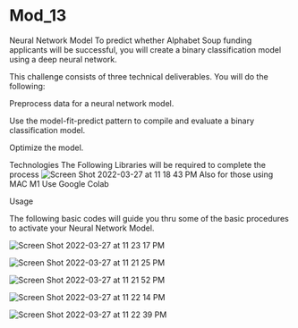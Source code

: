# Mod_13

Neural Network Model
To predict whether Alphabet Soup funding applicants will be successful, you will create a binary classification model using a deep neural network.

This challenge consists of three technical deliverables. You will do the following:

Preprocess data for a neural network model.

Use the model-fit-predict pattern to compile and evaluate a binary classification model.

Optimize the model.



Technologies
The Following Libraries will be required to complete the process
![Screen Shot 2022-03-27 at 11 18 43 PM](https://user-images.githubusercontent.com/95396568/160299984-6c10e0bb-743d-4be6-8bc4-e5a2f9ad257f.png)
Also for those using MAC M1 Use Google Colab 



Usage

The following basic codes will guide you thru some of the basic procedures to activate your Neural Network Model.  


![Screen Shot 2022-03-27 at 11 23 17 PM](https://user-images.githubusercontent.com/95396568/160300031-3dc2b463-b622-450f-a01d-f22910dc77e0.png)


![Screen Shot 2022-03-27 at 11 21 25 PM](https://user-images.githubusercontent.com/95396568/160300032-706a8e97-7a59-4283-8a59-49d44f7d14b4.png)


![Screen Shot 2022-03-27 at 11 21 52 PM](https://user-images.githubusercontent.com/95396568/160300034-f30662d4-4313-4153-b966-5fe3a15492c9.png)


![Screen Shot 2022-03-27 at 11 22 14 PM](https://user-images.githubusercontent.com/95396568/160300036-7547cdf6-3b79-4cae-90a2-55be27c05854.png)


![Screen Shot 2022-03-27 at 11 22 39 PM](https://user-images.githubusercontent.com/95396568/160300038-06fb939a-ab12-4a78-8329-9d637cc80a17.png)







